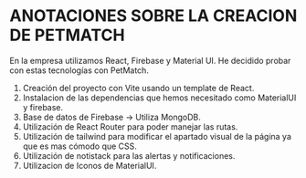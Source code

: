 # ANOTACIONES SOBRE LA CREACION DE PETMATCH
En la empresa utilizamos React, Firebase y Material UI.
He decidido probar con estas tecnologías con PetMatch.

1. Creación del proyecto con Vite usando un template de React.
2. Instalacion de las dependencias que hemos necesitado como MaterialUI y firebase.
3. Base de datos de Firebase -> Utiliza MongoDB.
4. Utilización de React Router para poder manejar las rutas.
5. Utilización de tailwind para modificar el apartado visual de la página ya que es mas cómodo que CSS.
6. Utilización de notistack para las alertas y notificaciones.
7. Utilizacion de Iconos de MaterialUI.